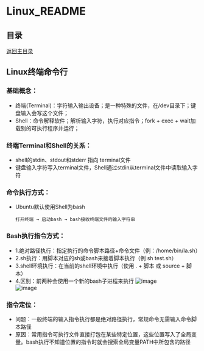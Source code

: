 # Linux_README

## 目录
[返回主目录](https://github.com/NightBonsai/Linux_README/blob/main/README.md)

## Linux终端命令行

### 基础概念：
- 终端(Terminal)：字符输入输出设备；是一种特殊的文件，在/dev目录下；键盘输入会写这个文件；
- Shell：命令解释软件；解析输入字符，执行对应指令；fork + exec + wait加载别的可执行程序并运行；

### 终端Terminal和Shell的关系：
- shell的stdin、stdout和stderr 指向 terminal文件
- 键盘输入字符写入terminal文件，Shell通过stdin从terminal文件中读取输入字符

### 命令执行方式：
- Ubuntu默认使用Shell为bash

      打开终端 → 启动bash → bash接收终端文件的输入字符串

### Bash执行指令方式：
- 1.绝对路径执行：指定执行的命令脚本路径+命令文件（例：/home/bin/la.sh）
- 2.sh执行：用脚本对应的sh或bash来接着脚本执行（例 sh test.sh）
- 3.shell环境执行：在当前的shell环境中执行（使用 . + 脚本 或 source + 脚本）
- 4.区别：前两种会使用一个新的bash子进程来执行
![image](https://github.com/NightBonsai/Linux_README/assets/107353989/fa190b8d-47e4-4d0f-8d93-bdd9feb68085)<br>
![image](https://github.com/NightBonsai/Linux_README/assets/107353989/91fdddad-0a51-4eb5-8254-4bdc0d10a9d5)<br>

### 指令定位：
- 问题：一般终端的输入指令执行都是绝对路径执行，常规命令无需输入命令脚本路径
- 原因：常用指令可执行文件直接打包在某些特定位置，这些位置写入了全局变量。bash执行不知道位置的指令时就会搜索全局变量PATH中所包含的路径

